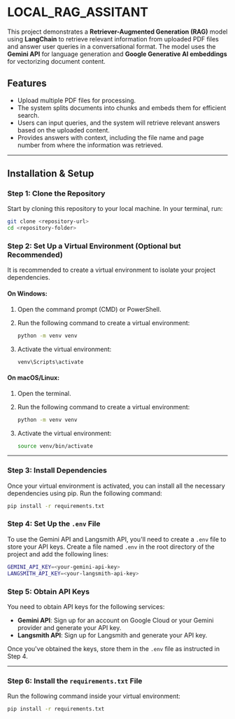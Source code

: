 # LOCAL_RAG_ASSITANT

This project demonstrates a **Retriever-Augmented Generation (RAG)** model using **LangChain** to retrieve relevant information from uploaded PDF files and answer user queries in a conversational format. The model uses the **Gemini API** for language generation and **Google Generative AI embeddings** for vectorizing document content.

## Features
- Upload multiple PDF files for processing.
- The system splits documents into chunks and embeds them for efficient search.
- Users can input queries, and the system will retrieve relevant answers based on the uploaded content.
- Provides answers with context, including the file name and page number from where the information was retrieved.

---

## Installation & Setup

### Step 1: Clone the Repository

Start by cloning this repository to your local machine. In your terminal, run:

```bash
git clone <repository-url>
cd <repository-folder>
```

### Step 2: Set Up a Virtual Environment (Optional but Recommended)

It is recommended to create a virtual environment to isolate your project dependencies.

#### On Windows:
1. Open the command prompt (CMD) or PowerShell.
2. Run the following command to create a virtual environment:

    ```bash
    python -m venv venv
    ```

3. Activate the virtual environment:

    ```bash
    venv\Scripts\activate
    ```

#### On macOS/Linux:
1. Open the terminal.
2. Run the following command to create a virtual environment:

    ```bash
    python -m venv venv
    ```

3. Activate the virtual environment:

    ```bash
    source venv/bin/activate
    ```

---

### Step 3: Install Dependencies

Once your virtual environment is activated, you can install all the necessary dependencies using pip. Run the following command:

```bash
pip install -r requirements.txt
```

### Step 4: Set Up the `.env` File

To use the Gemini API and Langsmith API, you'll need to create a `.env` file to store your API keys. Create a file named `.env` in the root directory of the project and add the following lines:

```bash
GEMINI_API_KEY=<your-gemini-api-key>
LANGSMITH_API_KEY=<your-langsmith-api-key>
```

### Step 5: Obtain API Keys

You need to obtain API keys for the following services:
- **Gemini API**: Sign up for an account on Google Cloud or your Gemini provider and generate your API key.
- **Langsmith API**: Sign up for Langsmith and generate your API key.

Once you've obtained the keys, store them in the `.env` file as instructed in Step 4.

---

### Step 6: Install the `requirements.txt` File

Run the following command inside your virtual environment:

```bash
pip install -r requirements.txt
```